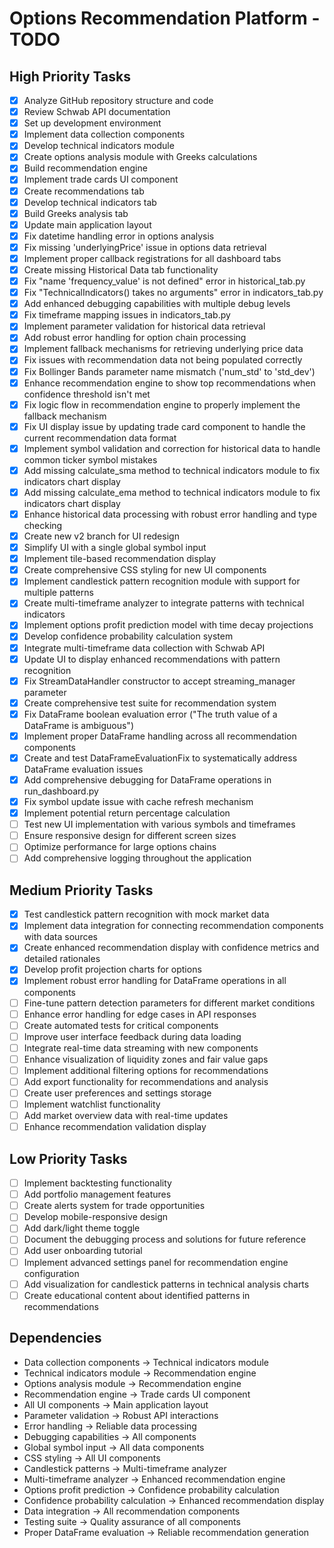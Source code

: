 # Options Recommendation Platform - TODO

## High Priority Tasks

- [x] Analyze GitHub repository structure and code
- [x] Review Schwab API documentation
- [x] Set up development environment
- [x] Implement data collection components
- [x] Develop technical indicators module
- [x] Create options analysis module with Greeks calculations
- [x] Build recommendation engine
- [x] Implement trade cards UI component
- [x] Create recommendations tab
- [x] Develop technical indicators tab
- [x] Build Greeks analysis tab
- [x] Update main application layout
- [x] Fix datetime handling error in options analysis
- [x] Fix missing 'underlyingPrice' issue in options data retrieval
- [x] Implement proper callback registrations for all dashboard tabs
- [x] Create missing Historical Data tab functionality
- [x] Fix "name 'frequency_value' is not defined" error in historical_tab.py
- [x] Fix "TechnicalIndicators() takes no arguments" error in indicators_tab.py
- [x] Add enhanced debugging capabilities with multiple debug levels
- [x] Fix timeframe mapping issues in indicators_tab.py
- [x] Implement parameter validation for historical data retrieval
- [x] Add robust error handling for option chain processing
- [x] Implement fallback mechanisms for retrieving underlying price data
- [x] Fix issues with recommendation data not being populated correctly
- [x] Fix Bollinger Bands parameter name mismatch ('num_std' to 'std_dev')
- [x] Enhance recommendation engine to show top recommendations when confidence threshold isn't met
- [x] Fix logic flow in recommendation engine to properly implement the fallback mechanism
- [x] Fix UI display issue by updating trade card component to handle the current recommendation data format
- [x] Implement symbol validation and correction for historical data to handle common ticker symbol mistakes
- [x] Add missing calculate_sma method to technical indicators module to fix indicators chart display
- [x] Add missing calculate_ema method to technical indicators module to fix indicators chart display
- [x] Enhance historical data processing with robust error handling and type checking
- [x] Create new v2 branch for UI redesign
- [x] Simplify UI with a single global symbol input
- [x] Implement tile-based recommendation display
- [x] Create comprehensive CSS styling for new UI components
- [x] Implement candlestick pattern recognition module with support for multiple patterns
- [x] Create multi-timeframe analyzer to integrate patterns with technical indicators
- [x] Implement options profit prediction model with time decay projections
- [x] Develop confidence probability calculation system
- [x] Integrate multi-timeframe data collection with Schwab API
- [x] Update UI to display enhanced recommendations with pattern recognition
- [x] Fix StreamDataHandler constructor to accept streaming_manager parameter
- [x] Create comprehensive test suite for recommendation system
- [x] Fix DataFrame boolean evaluation error ("The truth value of a DataFrame is ambiguous")
- [x] Implement proper DataFrame handling across all recommendation components
- [x] Create and test DataFrameEvaluationFix to systematically address DataFrame evaluation issues
- [x] Add comprehensive debugging for DataFrame operations in run_dashboard.py
- [x] Fix symbol update issue with cache refresh mechanism
- [x] Implement potential return percentage calculation
- [ ] Test new UI implementation with various symbols and timeframes
- [ ] Ensure responsive design for different screen sizes
- [ ] Optimize performance for large options chains
- [ ] Add comprehensive logging throughout the application

## Medium Priority Tasks

- [x] Test candlestick pattern recognition with mock market data
- [x] Implement data integration for connecting recommendation components with data sources
- [x] Create enhanced recommendation display with confidence metrics and detailed rationales
- [x] Develop profit projection charts for options
- [x] Implement robust error handling for DataFrame operations in all components
- [ ] Fine-tune pattern detection parameters for different market conditions
- [ ] Enhance error handling for edge cases in API responses
- [ ] Create automated tests for critical components
- [ ] Improve user interface feedback during data loading
- [ ] Integrate real-time data streaming with new components
- [ ] Enhance visualization of liquidity zones and fair value gaps
- [ ] Implement additional filtering options for recommendations
- [ ] Add export functionality for recommendations and analysis
- [ ] Create user preferences and settings storage
- [ ] Implement watchlist functionality
- [ ] Add market overview data with real-time updates
- [ ] Enhance recommendation validation display

## Low Priority Tasks

- [ ] Implement backtesting functionality
- [ ] Add portfolio management features
- [ ] Create alerts system for trade opportunities
- [ ] Develop mobile-responsive design
- [ ] Add dark/light theme toggle
- [ ] Document the debugging process and solutions for future reference
- [ ] Add user onboarding tutorial
- [ ] Implement advanced settings panel for recommendation engine configuration
- [ ] Add visualization for candlestick patterns in technical analysis charts
- [ ] Create educational content about identified patterns in recommendations

## Dependencies

- Data collection components → Technical indicators module
- Technical indicators module → Recommendation engine
- Options analysis module → Recommendation engine
- Recommendation engine → Trade cards UI component
- All UI components → Main application layout
- Parameter validation → Robust API interactions
- Error handling → Reliable data processing
- Debugging capabilities → All components
- Global symbol input → All data components
- CSS styling → All UI components
- Candlestick patterns → Multi-timeframe analyzer
- Multi-timeframe analyzer → Enhanced recommendation engine
- Options profit prediction → Confidence probability calculation
- Confidence probability calculation → Enhanced recommendation display
- Data integration → All recommendation components
- Testing suite → Quality assurance of all components
- Proper DataFrame evaluation → Reliable recommendation generation
